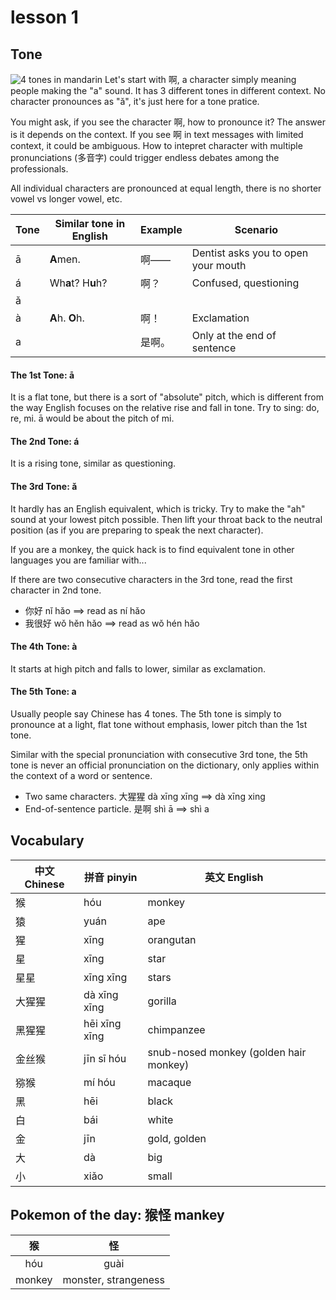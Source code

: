 # lesson 1

## Tone
![4 tones in mandarin](https://chinesefor.us/wp-content/uploads/2017/01/chinesefor.us-pronunciation-tone-drills-l1p1-mandarin-chinese-tones-lesson-practice-1024x576.png)
Let's start with 啊, a character simply meaning people making the "a" sound. It has 3 different tones in different context. No character pronounces as "ǎ", it's just here for a tone pratice.

You might ask, if you see the character 啊, how to pronounce it? The answer is it depends on the context. If you see 啊 in text messages with limited context, it could be ambiguous. How to intepret character with multiple pronunciations (多音字) could trigger endless debates among the professionals.

All individual characters are pronounced at equal length, there is no shorter vowel vs longer vowel, etc. 

| Tone | Similar tone in English | Example |              Scenario               |
| ---- | ----------------------- | ------- | ----------------------------------- |
| ā    | **A**men.               | 啊——     | Dentist asks you to open your mouth |
| á    | Wh**a**t? H**u**h?      | 啊？     | Confused, questioning               |
| ǎ    |                         |         |                                     |
| à    | **A**h. **O**h.         | 啊！     | Exclamation                         |
| a    |                         | 是啊。   | Only at the end of sentence         |


#### The 1st Tone: ā 
It is a flat tone, but there is a sort of "absolute" pitch, which is different from the way English focuses on the relative rise and fall in tone.
Try to sing: do, re, mi. ā would be about the pitch of mi.


#### The 2nd Tone: á
It is a rising tone, similar as questioning.


#### The 3rd Tone: ǎ
It hardly has an English equivalent, which is tricky. Try to make the "ah" sound at your lowest pitch possible. Then lift your throat back to the neutral position (as if you are preparing to speak the next character).

If you are a monkey, the quick hack is to find equivalent tone in other languages you are familiar with...

If there are two consecutive characters in the 3rd tone, read the first character in 2nd tone.

* 你好 nǐ hǎo ==> read as ní hǎo
* 我很好 wǒ hěn hǎo ==> read as wǒ hén hǎo


#### The 4th Tone: à
It starts at high pitch and falls to lower, similar as exclamation. 


#### The 5th Tone: a
Usually people say Chinese has 4 tones. The 5th tone is simply to pronounce at a light, flat tone without emphasis, lower pitch than the 1st tone.

Similar with the special pronunciation with consecutive 3rd tone, the 5th tone is never an official pronunciation on the dictionary, only applies within the context of a word or sentence.
* Two same characters. 大猩猩 dà xīng xīng ==> dà xīng xing
* End-of-sentence particle. 是啊 shì ā ==> shì a


## Vocabulary
| 中文 Chinese |  拼音 pinyin  |              英文 English              |
| ------------ | ------------- | -------------------------------------- |
| 猴           | hóu           | monkey                                 |
| 猿           | yuán          | ape                                    |
| 猩           | xīng          | orangutan                              |
| 星           | xīng          | star                                   |
| 星星         | xīng xīng     | stars                                  |
| 大猩猩        | dà xīng xīng  | gorilla                                |
| 黑猩猩        | hēi xīng xīng | chimpanzee                             |
| 金丝猴        | jīn sī hóu    | snub-nosed monkey (golden hair monkey) |
| 猕猴         | mí hóu        | macaque                                |
| 黑           | hēi           | black                                  |
| 白           | bái           | white                                  |
| 金           | jīn           | gold, golden                           |
| 大           | dà            | big                                    |
| 小           | xiǎo          | small                                  |


## Pokemon of the day: 猴怪 mankey
|   猴    |          怪           |
| :----: | :------------------: |
|  hóu   |         guài         |
| monkey | monster, strangeness |
